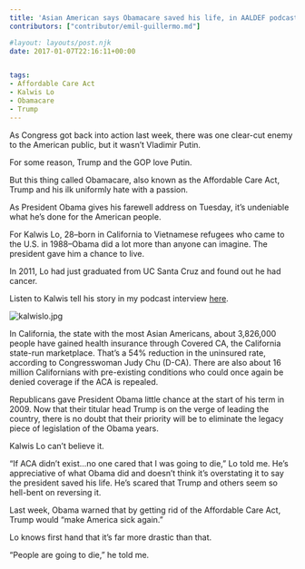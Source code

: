 ```yaml
---
title: 'Asian American says Obamacare saved his life, in AALDEF podcast'
contributors: ["contributor/emil-guillermo.md"]

#layout: layouts/post.njk
date: 2017-01-07T22:16:11+00:00


tags:
- Affordable Care Act
- Kalwis Lo
- Obamacare
- Trump
---
```


As Congress got back into action last week, there was one clear-cut enemy to the
American public, but it wasn’t Vladimir Putin.

For some reason, Trump and the GOP love Putin.

But this thing called Obamacare, also known as the Affordable Care Act, Trump
and his ilk uniformly hate with a passion.

As President Obama gives his farewell address on Tuesday, it’s undeniable what
he’s done for the American people.

For Kalwis Lo, 28–born in California to Vietnamese refugees who came to the U.S.
in 1988–Obama did a lot more than anyone can imagine. The president gave him a
chance to live.

In 2011, Lo had just graduated from UC Santa Cruz and found out he had cancer.

Listen to Kalwis tell his story in my podcast interview
[here](https://bit.ly/2i78plG).

![kalwislo.jpg](/uploads/kalwislo.jpg)

In California, the state with the most Asian Americans, about 3,826,000 people
have gained health insurance through Covered CA, the California state-run
marketplace. That’s a 54% reduction in the uninsured rate, according to
Congresswoman Judy Chu (D-CA). There are also about 16 million Californians with
pre-existing conditions who could once again be denied coverage if the ACA is
repealed.

Republicans gave President Obama little chance at the start of his term in 2009.
Now that their titular head Trump is on the verge of leading the country, there
is no doubt that their priority will be to eliminate the legacy piece of
legislation of the Obama years.

Kalwis Lo can’t believe it.

“If ACA didn’t exist…no one cared that I was going to die,” Lo told me. He’s
appreciative of what Obama did and doesn’t think it’s overstating it to say the
president saved his life.  He’s scared that Trump and others seem so hell-bent
on reversing it.

Last week, Obama warned that by getting rid of the Affordable Care Act, Trump
would “make America sick again.”

Lo knows first hand that it’s far more drastic than that.

“People are going to die,” he told me.
